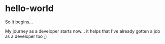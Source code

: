 # hello-world
So it begins...

My journey as a developer starts now... it helps that I've already gotten a job as a developer too ;)
